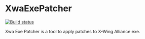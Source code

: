 # XwaExePatcher

[![Build status](https://ci.appveyor.com/api/projects/status/6eabfboh441hejbc/branch/master?svg=true)](https://ci.appveyor.com/project/JeremyAnsel/xwaexepatcher/branch/master)

Xwa Exe Patcher is a tool to apply patches to X-Wing Alliance exe.
